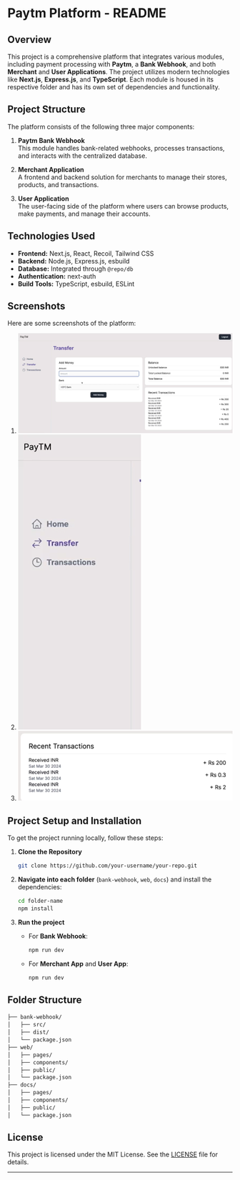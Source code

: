 

# Paytm Platform - README

## Overview

This project is a comprehensive platform that integrates various modules, including payment processing with **Paytm**, a **Bank Webhook**, and both **Merchant** and **User Applications**. The project utilizes modern technologies like **Next.js**, **Express.js**, and **TypeScript**. Each module is housed in its respective folder and has its own set of dependencies and functionality.

## Project Structure

The platform consists of the following three major components:

1. **Paytm Bank Webhook**  
   This module handles bank-related webhooks, processes transactions, and interacts with the centralized database.

2. **Merchant Application**  
   A frontend and backend solution for merchants to manage their stores, products, and transactions.

3. **User Application**  
   The user-facing side of the platform where users can browse products, make payments, and manage their accounts.

## Technologies Used

- **Frontend:** Next.js, React, Recoil, Tailwind CSS
- **Backend:** Node.js, Express.js, esbuild
- **Database:** Integrated through `@repo/db`
- **Authentication:** next-auth
- **Build Tools:** TypeScript, esbuild, ESLint

## Screenshots

Here are some screenshots of the platform:

1. ![Screenshot 1](./screenshots/1.png)
2. ![Screenshot 2](./screenshots/2.png)
3. ![Screenshot 3](./screenshots/3.png)

## Project Setup and Installation

To get the project running locally, follow these steps:

1. **Clone the Repository**

   ```bash
   git clone https://github.com/your-username/your-repo.git
   ```

2. **Navigate into each folder** (`bank-webhook`, `web`, `docs`) and install the dependencies:

   ```bash
   cd folder-name
   npm install
   ```

3. **Run the project**
   
   - For **Bank Webhook**:
   
     ```bash
     npm run dev
     ```

   - For **Merchant App** and **User App**:
   
     ```bash
     npm run dev
     ```

## Folder Structure

```bash
├── bank-webhook/
│   ├── src/
│   ├── dist/
│   └── package.json
├── web/
│   ├── pages/
│   ├── components/
│   ├── public/
│   └── package.json
├── docs/
│   ├── pages/
│   ├── components/
│   ├── public/
│   └── package.json
```

## License

This project is licensed under the MIT License. See the [LICENSE](LICENSE) file for details.

---
